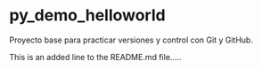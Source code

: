 # py_demo_helloworld
Proyecto base para practicar versiones y control con Git y GitHub.

This is an added line to the README.md file.....


